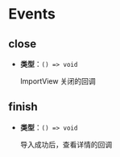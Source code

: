 # Events

## close

- **类型**：`() => void`

  ImportView 关闭的回调

## finish

- **类型**：`() => void`

  导入成功后，查看详情的回调
